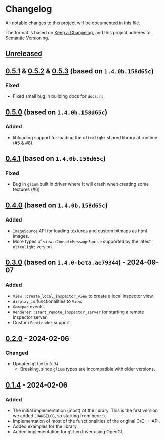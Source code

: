 # Changelog

All notable changes to this project will be documented in this file.

The format is based on [Keep a Changelog](https://keepachangelog.com/en/1.1.0/),
and this project adheres to [Semantic Versioning](https://semver.org/spec/v2.0.0.html).

## [Unreleased]

## [0.5.1] & [0.5.2] & [0.5.3] (based on `1.4.0b.158d65c`)
### Fixed
- Fixed small bug in building docs for `docs.rs`.

## [0.5.0] (based on `1.4.0b.158d65c`)
### Added
- libloading support for loading the `ultralight` shared library at runtime (#5 & #8).

## [0.4.1] (based on `1.4.0b.158d65c`)
### Fixed
- Bug in `glium` built in driver where it will crash when creating some textures (#6)

## [0.4.0] (based on `1.4.0b.158d65c`)
### Added
- `ImageSource` API for loading textures and custom bitmaps as html images.
- More types of `view::ConsoleMessageSource` supported by the latest `ultralight` version.

## [0.3.0] (based on `1.4.0-beta.ae79344`) - 2024-09-07
### Added
- `View::create_local_inspector_view` to create a local inspector view.
- `display_id` functionalities to `View`.
- `Gamepad` events.
- `Renderer::start_remote_inspector_server` for starting a remote inspector server.
- Custom `FontLoader` support.


## [0.2.0] - 2024-02-06
### Changed
- Updated `glium` to `0.34`
    - Breaking, since `glium` types are incompatible with older versions.

## [0.1.4] - 2024-02-06

### Added
- The initial implementation (most) of the library. This is the first version we added `CHANGELOG`, so starting from here :).
- Implementation of most of the functionalities of the original C/C++ API.
- Added examples for the library.
- Added implementation for `glium` driver using OpenGL.

[unreleased]: https://github.com/Amjad50/ul-next/compare/v0.5.2...HEAD
[0.5.3]: https://github.com/Amjad50/ul-next/compare/v0.5.2...v0.5.3
[0.5.2]: https://github.com/Amjad50/ul-next/compare/v0.5.1...v0.5.2
[0.5.1]: https://github.com/Amjad50/ul-next/compare/v0.5.0...v0.5.1
[0.5.0]: https://github.com/Amjad50/ul-next/compare/v0.4.1...v0.5.0
[0.4.1]: https://github.com/Amjad50/ul-next/compare/v0.4.0...v0.4.1
[0.4.0]: https://github.com/Amjad50/ul-next/compare/v0.3.0...v0.4.0
[0.3.0]: https://github.com/Amjad50/ul-next/compare/v0.2.0...v0.3.0
[0.2.0]: https://github.com/Amjad50/ul-next/compare/v0.1.4...v0.2.0
[0.1.4]: https://github.com/Amjad50/ul-next/compare/f937902...v0.1.4
